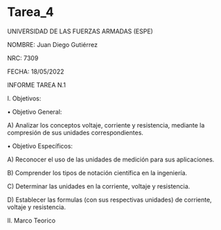 # Tarea_4

UNIVERSIDAD DE LAS FUERZAS ARMADAS (ESPE)

NOMBRE: Juan Diego Gutiérrez

NRC: 7309

FECHA: 18/05/2022

INFORME TAREA N.1

I. Objetivos:

•	Objetivo General: 

A)	Analizar los conceptos voltaje, corriente y resistencia, mediante la compresión de sus unidades correspondientes.

•	Objetivo Específicos:

A)	Reconocer el uso de las unidades de medición para sus aplicaciones.

B)	Comprender los tipos de notación científica en la ingeniería.

C)	Determinar las unidades en la corriente, voltaje y resistencia.

D)	Establecer las formulas (con sus respectivas unidades) de corriente, voltaje y resistencia.

II. Marco Teorico
